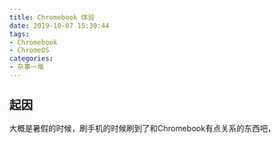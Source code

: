 ```yaml
---
title: Chromebook 体验
date: 2019-10-07 15:30:44
tags: 
- Chromebook
- ChromeOS
categories:
- 杂事一堆
---
```


## 起因

大概是暑假的时候，刷手机的时候刷到了和Chromebook有点关系的东西吧，
<!--stackedit_data:
eyJoaXN0b3J5IjpbLTE1ODE1NjMwODhdfQ==
-->